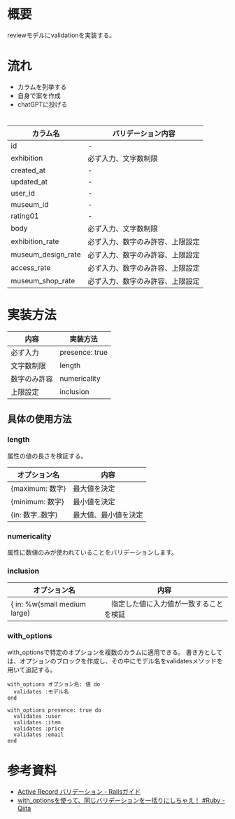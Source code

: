 # 概要
reviewモデルにvalidationを実装する。

# 流れ
- カラムを列挙する
- 自身で案を作成
- chatGPTに投げる

# 

| カラム名           | バリデーション内容               |
|--------------------|----------------------------------|
| id                 | -                                |
| exhibition         | 必ず入力、文字数制限             |
| created_at         | -                                |
| updated_at         | -                                |
| user_id            | -                                |
| museum_id          | -                                |
| rating01           | -                                |
| body               | 必ず入力、文字数制限             |
| exhibition_rate    | 必ず入力、数字のみ許容、上限設定 |
| museum_design_rate | 必ず入力、数字のみ許容、上限設定 |
| access_rate        | 必ず入力、数字のみ許容、上限設定 |
| museum_shop_rate   | 必ず入力、数字のみ許容、上限設定 |

# 実装方法

| 内容         | 実装方法       |
|--------------|----------------|
| 必ず入力     | presence: true |
| 文字数制限   | length         |
| 数字のみ許容 | numericality   |
| 上限設定     | inclusion      |

## 具体の使用方法
### length         
属性の値の長さを検証する。

| オプション名     | 内容                 |
|------------------|----------------------|
| {maximum: 数字}  | 最大値を決定         |
| {minimum: 数字}  | 最小値を決定         |
| {in: 数字..数字} | 最大値、最小値を決定 |

### numericality  
属性に数値のみが使われていることをバリデーションします。

### inclusion     

| オプション名                 | 内容                                     |
|------------------------------|------------------------------------------|
| { in: %w(small medium large) | 　指定した値に入力値が一致することを検証 |

### with_options
with_optionsで特定のオプションを複数のカラムに適用できる。
書き方としては、オプションのブロックを作成し、その中にモデル名をvalidatesメソッドを用いて追記する。

```
with_options オプション名: 値 do
  validates :モデル名
end
```

```
with_options presence: true do
  validates :user
  validates :item
  validates :price
  validates :email
end
```
# 参考資料
- [Active Record バリデーション - Railsガイド](https://railsguides.jp/active_record_validations.html)
- [with_optionsを使って、同じバリデーションを一括りにしちゃえ！ #Ruby - Qiita](https://qiita.com/TerToEer_sho/items/2b2c36b615d92b7dd021)
